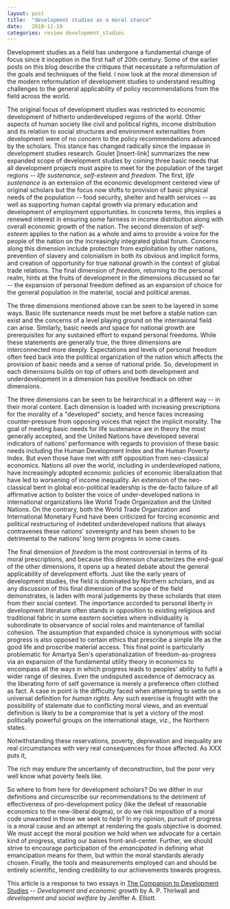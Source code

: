 ```yaml
---
layout: post
title:  "development studies as a moral stance"
date:   2018-11-19
categories: review development_studies
---
```


Development studies as a field has undergone a fundamental change of focus since it inception in the first half of 20th century. Some of the earlier
posts on this blog describe the critiques that necessitate a reformulation of the goals and techniques of the field. I now look at the moral
dimension of the modern reformulation of development studies to understand resulting challenges to the general applicability of policy recommendations
from the field across the world.

The original focus of development studies was restricted to economic development of hitherto underdeveloped regions of the world. Other aspects of
human society like civil and political rights, income distribution and its relation to social structures and environment externalities from
development were of no concern to the policy recommendations advanced by the scholars. This stance has changed radically since the impasse in
development studies research. Goulet [insert-link] summarizes the new expanded scope of development studies by coining three basic needs that all
development projects must aspire to meet for the population of the target regions -- _life sustenance_, _self-esteem_ and _freedom_. The first, _life
sustenance_ is an extension of the economic development centered view of original scholars but the focus now shifts to provision of basic physical
needs of the population -- food security, shelter and health services -- as well as supporting human capital growth via primary education and
development of employment opportunities. In concrete terms, this implies a renewed interest in ensuring some fairness in income distribution along
with overall economic growth of the nation. The second dimension of _self-esteem_ applies to the nation as a whole and aims to provide a voice for the
people of the nation on the increasingly integrated global forum. Concerns along this dimension include protection from exploitation by other nations,
prevention of slavery and colonialism in both its obvious and implicit forms, and creation of opportunity for true national growth in the context of
global trade relations. The final dimension of _freedom_, returning to the personal realm, hints at the fruits of development in the dimensions
discussed so far -- the expansion of personal freedom defined as an expansion of choice for the general population in the material, social and
political arenas.

The three dimensions mentioned above can be seen to be layered in some ways. Basic life sustenance needs must be met before a stable nation can exist
and the concerns of a level playing ground on the internaional field can arise. Similarly, basic needs and space for national growth are prerequisites
for any sustained effort to expand personal freedoms. While these statements are generally true, the three dimensions are interconnected more deeply.
Expectations and levels of personal freedom often feed back into the political organization of the nation which affects the provision of basic needs
and a sense of national pride. So, development in each dimensions builds on top of others and both development and underdevelopment in a
dimension has positive feedback on other dimensions.

The three dimensions can be seen to be heirarchical in a different way -- in their moral content. Each dimension is loaded with increasing
prescriptions for the morality of a "developed" society, and hence faces increasing counter-pressure from opposing voices that reject the implicit
morality. The goal of meeting basic needs for life sustenance are in theory the most generally accepted, and the United Nations have developed
several indicators of nations' performance with regards to provision of these basic needs including the Human Development Index and the Human Poverty Index.
But even those have met with stiff opposition from neo-classical economics. Nations all over the world, including in underdeveloped nations, have
increasingly adopted economic policies of economic liberalization that have led to worsening of income inequality. An extension of the neo-classical
bent in global eco-political leadership is the de-facto failure of all affirmative action to bolster the voice of under-developed nations in
international organizations like World Trade Organization and the United Nations. On the contrary, both the World Trade Organization and International
Monetary Fund have been criticized for forcing economic and political restructuring of indebted underdeveloped nations that always contravenes these
nations' sovereignty and has been shown to be detrimental to the nations' long term progress in some cases.

The final dimension of _freedom_ is the most controversial in terms of its moral prescriptions, and because this dimension characterizes the end-goal
of the other dimensions, it opens up a heated debate about the general applicability of development efforts. Just like the early years of development
studies, the field is dominated by Northern scholars, and as any discussion of this final dimension of the scope of the field demonstrates, is laden
with moral judgements by these scholards that stem from their social context. The importance accorded to personal liberty in development literature
often stands in opposition to existing religious and traditional fabric in some eastern societies where individuality is subordinate to observance of
social roles and maintenance of familial cohesion. The assumption that expanded choice is synonymous with social progress is also opposed to certain
ethics that prescribe a simple life as the good life and proscribe material access. This final point is particularly problematic for Amartya Sen's
operationalization of freedom-as-progress via an expansion of the fundamental utility theory in economics to encompass all the ways in which progress
leads to peoples' ability to fulfil a wider range of desires. Even the undisputed ascedence of democracy as the liberating form of self governance is
merely a preference often clothed as fact. A case in point is the difficulty faced when attemtping to settle on a universal definition for  _human
rights_. Any such exercise is frought with the possibility of stalemate due to conflicting moral views, and an eventual definition is likely to be a
compromise that is yet a victory of the most politically powerful groups on the international stage, viz., the Northern states.

Notwithstanding these reservations, poverty, deprevation and inequality are real circumstances with very real consequences for those affected. As XXX
puts it, 

<quote>
The rich may endure the uncertainty of deconstruction, but the poor very well know what poverty feels like.
</quote>

So where to from here for development scholars? Do we dither in our definitions and circumscribe our recommendations to the detriment of effectiveness
of pro-development policy (like the defeat of reasonable economics to the new-liberal dogma), or do we risk imposition of a moral code unwanted in
those we seek to _help_? In my opinion, pursuit of progress is a moral cause and an attempt at rendering the goals objective is doomed. We must accept
the moral position we hold when we advocate for a certain kind of progress, stating our baises front-and-center. Further, we should strive to
encourage participation of the _emancipated_ in defining what emancipation means for them, but within the moral standards alerady chosen. Finally, the
tools and measurements employed can and should be entirely scientific, lending credibility to our achievements towards progress.

This article is a response to two essays in [The Companion to Development Studies][development-textbook] -- _Development and economic growth_ by A. P.
Thirlwall and _development and social welfare_ by Jeniffer A. Elliott.


[development-textbook]: http://www.worldcat.org/title/companion-to-development-studies/oclc/85828973?page=citation
